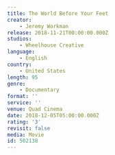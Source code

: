 ```yaml
---
title: The World Before Your Feet
creator:
    - Jeremy Workman
release: 2018-11-21T00:00:00.000Z
studios:
    - Wheelhouse Creative
language:
    - English
country:
    - United States
length: 95
genre:
    - Documentary
format: ''
service: ''
venue: Quad Cinema
date: 2018-12-05T05:00:00.000Z
rating: '3'
revisit: false
media: Movie
id: 502138
---
```



